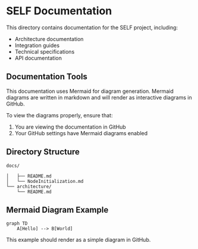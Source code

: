 # SELF Documentation

This directory contains documentation for the SELF project, including:

- Architecture documentation
- Integration guides
- Technical specifications
- API documentation

## Documentation Tools

This documentation uses Mermaid for diagram generation. Mermaid diagrams are written in markdown and will render as interactive diagrams in GitHub.

To view the diagrams properly, ensure that:
1. You are viewing the documentation in GitHub
2. Your GitHub settings have Mermaid diagrams enabled

## Directory Structure

```
docs/

│   ├── README.md
│   └── NodeInitialization.md
└── architecture/
    └── README.md
```

## Mermaid Diagram Example

```mermaid
graph TD
    A[Hello] --> B[World]
```

This example should render as a simple diagram in GitHub.
